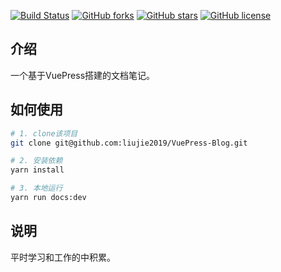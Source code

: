 [![Build Status](https://travis-ci.com/shanyuhai123/documents.svg?branch=master)](https://travis-ci.com/shanyuhai123/documents) [![GitHub forks](https://img.shields.io/github/forks/shanyuhai123/documents)](https://github.com/shanyuhai123/documents/network) [![GitHub stars](https://img.shields.io/github/stars/shanyuhai123/documents)](https://github.com/shanyuhai123/documents/stargazers) [![GitHub license](https://img.shields.io/github/license/shanyuhai123/documents)](https://github.com/shanyuhai123/documents/blob/master/LICENSE)

## 介绍
一个基于VuePress搭建的文档笔记。

## 如何使用
```bash
# 1. clone该项目
git clone git@github.com:liujie2019/VuePress-Blog.git

# 2. 安装依赖
yarn install

# 3. 本地运行
yarn run docs:dev
```
## 说明
平时学习和工作的中积累。
